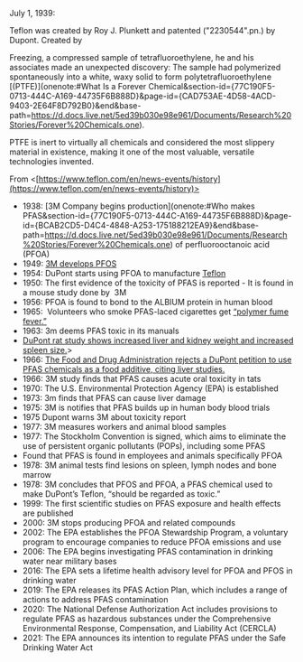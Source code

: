 July 1, 1939:

Teflon was created by Roy J. Plunkett and patented ("2230544".pn.) by Dupont. Created by

Freezing, a compressed sample of tetrafluoroethylene, he and his associates made an unexpected discovery: The sample had polymerized spontaneously into a white, waxy solid to form polytetrafluoroethylene [(PTFE)](onenote:#What Is a Forever Chemical&section-id={77C190F5-0713-444C-A169-44735F6B888D}&page-id={CAD753AE-4D58-4ACD-9403-2E64F8D792B0}&end&base-path=https://d.docs.live.net/5ed39b030e98e961/Documents/Research%20Stories/Forever%20Chemicals.one).

PTFE is inert to virtually all chemicals and considered the most slippery material in existence, making it one of the most valuable, versatile technologies invented.

From <[https://www.teflon.com/en/news-events/history](https://www.teflon.com/en/news-events/history)>

- 1938: [3M Company begins production](onenote:#Who makes PFAS&section-id={77C190F5-0713-444C-A169-44735F6B888D}&page-id={BCAB2CD5-D4C4-4848-A253-175188212EA9}&end&base-path=https://d.docs.live.net/5ed39b030e98e961/Documents/Research%20Stories/Forever%20Chemicals.one) of perfluorooctanoic acid (PFOA)
- 1949: [3M develops PFOS](https://www.acs.org/molecule-of-the-week/archive/p/perfluorooctanesulfonic-acid.html#:~:text=Perfluorooctanesulfonic%20acid%2C%20usually%20abbreviated%20to,Mining%20and%20Manufacturing%20Co.)
- 1954: DuPont starts using PFOA to manufacture [Teflon](onenote:#Teflon&section-id={77C190F5-0713-444C-A169-44735F6B888D}&page-id={94E3A797-9E03-4941-9A9E-BC46AB3BC677}&end&base-path=https://d.docs.live.net/5ed39b030e98e961/Documents/Research%20Stories/Forever%20Chemicals.one)
- 1950: The first evidence of the toxicity of PFAS is reported - It is found in a mouse study done by  3M
- 1956: PFOA is found to bond to the ALBIUM protein in human blood
- 1965:  Volunteers who smoke PFAS-laced cigarettes get [“polymer fume fever.”](https://www.ewg.org/research/decades-polluters-knew-pfas-chemicals-were-dangerous-hid-risks-public)
- 1963: 3m deems PFAS toxic in its manuals
- [DuPont rat study shows increased liver and kidney weight and increased spleen size.](https://www.ewg.org/research/decades-polluters-knew-pfas-chemicals-were-dangerous-hid-risks-public)>
- 1966: [The Food and Drug Administration rejects a DuPont petition to use PFAS chemicals as a food additive, citing liver studies.](https://www.ewg.org/research/decades-polluters-knew-pfas-chemicals-were-dangerous-hid-risks-public)
- 1966: 3M study finds that PFAS causes acute oral toxicity in tats
- 1970: The U.S. Environmental Protection Agency (EPA) is established
- 1973: 3m finds that PFAS can cause liver damage
- 1975: 3M is notifies that PFAS builds up in human body blood trials
- 1975 Dupont warns 3M about toxicity report
- 1977: 3M measures workers and animal blood samples
- 1977: The Stockholm Convention is signed, which aims to eliminate the use of persistent organic pollutants (POPs), including some PFAS
- Found that PFAS is found in employees and animals specifically PFOA
- 1978: 3M animal tests find lesions on spleen, lymph nodes and bone marrow
- 1978: 3M concludes that PFOS and PFOA, a PFAS chemical used to make DuPont’s Teflon, “should be regarded as toxic.”
- 1999: The first scientific studies on PFAS exposure and health effects are published
- 2000: 3M stops producing PFOA and related compounds
- 2002: The EPA establishes the PFOA Stewardship Program, a voluntary program to encourage companies to reduce PFOA emissions and use
- 2006: The EPA begins investigating PFAS contamination in drinking water near military bases
- 2016: The EPA sets a lifetime health advisory level for PFOA and PFOS in drinking water
- 2019: The EPA releases its PFAS Action Plan, which includes a range of actions to address PFAS contamination
- 2020: The National Defense Authorization Act includes provisions to regulate PFAS as hazardous substances under the Comprehensive Environmental Response, Compensation, and Liability Act (CERCLA)
- 2021: The EPA announces its intention to regulate PFAS under the Safe Drinking Water Act


